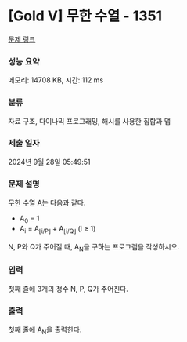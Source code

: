 # [Gold V] 무한 수열 - 1351 

[문제 링크](https://www.acmicpc.net/problem/1351) 

### 성능 요약

메모리: 14708 KB, 시간: 112 ms

### 분류

자료 구조, 다이나믹 프로그래밍, 해시를 사용한 집합과 맵

### 제출 일자

2024년 9월 28일 05:49:51

### 문제 설명

<p>무한 수열 A는 다음과 같다.</p>

<ul>
	<li>A<sub>0</sub> = 1</li>
	<li>A<sub>i</sub> = A<sub>⌊i/P⌋</sub> + A<sub>⌊i/Q⌋</sub> (i ≥ 1)</li>
</ul>

<p>N, P와 Q가 주어질 때, A<sub>N</sub>을 구하는 프로그램을 작성하시오.</p>

### 입력 

 <p>첫째 줄에 3개의 정수 N, P, Q가 주어진다.</p>

### 출력 

 <p>첫째 줄에 A<sub>N</sub>을 출력한다.</p>

